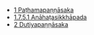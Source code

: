 
* [1 Paṭhamapaṇṇāsaka](/tipitaka/17A9/1.md)
* [1.7.5.1 Anāhaṭasikkhāpada](/tipitaka/2V/1/1.7/1.7.5/1.7.5.1.md)
* [2 Dutiyapaṇṇāsaka](/tipitaka/17A9/2.md)


